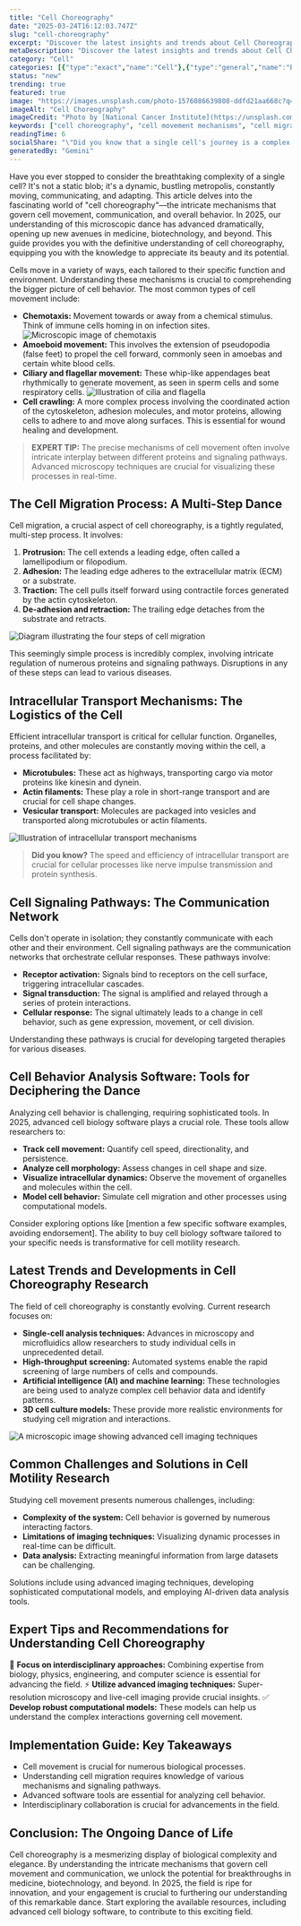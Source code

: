 ```yaml
---
title: "Cell Choreography"
date: "2025-03-24T16:12:03.747Z"
slug: "cell-choreography"
excerpt: "Discover the latest insights and trends about Cell Choreography. This comprehensive guide covers everything you need to know about Cell Choreography in 2025."
metaDescription: "Discover the latest insights and trends about Cell Choreography. This comprehensive guide covers everything you need to know about Cell Choreography in 202..."
category: "Cell"
categories: [{"type":"exact","name":"Cell"},{"type":"general","name":"Biology"},{"type":"medium","name":"Developmental Biology"},{"type":"specific","name":"Cell Signaling"},{"type":"niche","name":"Cytoskeletal Dynamics"}]
status: "new"
trending: true
featured: true
image: "https://images.unsplash.com/photo-1576086639808-ddfd21aa668c?q=85&w=1200&fit=max&fm=webp&auto=compress"
imageAlt: "Cell Choreography"
imageCredit: "Photo by [National Cancer Institute](https://unsplash.com/@nci) on Unsplash"
keywords: ["cell choreography", "cell movement mechanisms", "cell migration process", "intracellular transport mechanisms", "cell signaling pathways", "buy cell biology software", "cell motility research", "cell dynamics simulation", "cell behavior analysis software", "how cells move"]
readingTime: 6
socialShare: "\"Did you know that a single cell's journey is a complex 'choreography' involving precise movements and communication? Understanding this microscopic dance is key to unlocking breakthroughs in medicine.\""
generatedBy: "Gemini"
---
```


Have you ever stopped to consider the breathtaking complexity of a single cell?  It's not a static blob; it's a dynamic, bustling metropolis, constantly moving, communicating, and adapting. This article delves into the fascinating world of "cell choreography"—the intricate mechanisms that govern cell movement, communication, and overall behavior. In 2025, our understanding of this microscopic dance has advanced dramatically, opening up new avenues in medicine, biotechnology, and beyond.  This guide provides you with the definitive understanding of cell choreography, equipping you with the knowledge to appreciate its beauty and its potential.



Cells move in a variety of ways, each tailored to their specific function and environment.  Understanding these mechanisms is crucial to comprehending the bigger picture of cell behavior.  The most common types of cell movement include:

* **Chemotaxis:** Movement towards or away from a chemical stimulus.  Think of immune cells homing in on infection sites. ![Microscopic image of chemotaxis](https://images.unsplash.com/photo-1576086213369-97a306d36557?q=85&w=1200&fit=max&fm=webp&auto=compress)
* **Amoeboid movement:** This involves the extension of pseudopodia (false feet) to propel the cell forward, commonly seen in amoebas and certain white blood cells.
* **Ciliary and flagellar movement:**  These whip-like appendages beat rhythmically to generate movement, as seen in sperm cells and some respiratory cells. ![Illustration of cilia and flagella](https://images.unsplash.com/photo-1576086476234-1103be98f096?q=85&w=1200&fit=max&fm=webp&auto=compress)
* **Cell crawling:**  A more complex process involving the coordinated action of the cytoskeleton, adhesion molecules, and motor proteins, allowing cells to adhere to and move along surfaces. This is essential for wound healing and development.

> **EXPERT TIP:**  The precise mechanisms of cell movement often involve intricate interplay between different proteins and signaling pathways. Advanced microscopy techniques are crucial for visualizing these processes in real-time.

## The Cell Migration Process: A Multi-Step Dance

Cell migration, a crucial aspect of cell choreography, is a tightly regulated, multi-step process. It involves:

1. **Protrusion:**  The cell extends a leading edge, often called a lamellipodium or filopodium.
2. **Adhesion:** The leading edge adheres to the extracellular matrix (ECM) or a substrate.
3. **Traction:** The cell pulls itself forward using contractile forces generated by the actin cytoskeleton.
4. **De-adhesion and retraction:** The trailing edge detaches from the substrate and retracts.

![Diagram illustrating the four steps of cell migration](https://images.unsplash.com/photo-1576086671120-8cf1f46d1373?q=85&w=1200&fit=max&fm=webp&auto=compress)

This seemingly simple process is incredibly complex, involving intricate regulation of numerous proteins and signaling pathways.  Disruptions in any of these steps can lead to various diseases.

## Intracellular Transport Mechanisms: The Logistics of the Cell

Efficient intracellular transport is critical for cellular function.  Organelles, proteins, and other molecules are constantly moving within the cell, a process facilitated by:

* **Microtubules:** These act as highways, transporting cargo via motor proteins like kinesin and dynein.
* **Actin filaments:**  These play a role in short-range transport and are crucial for cell shape changes.
* **Vesicular transport:**  Molecules are packaged into vesicles and transported along microtubules or actin filaments.

![Illustration of intracellular transport mechanisms](https://images.unsplash.com/photo-1576086639808-ddfd21aa668c?q=85&w=1200&fit=max&fm=webp&auto=compress)

> **Did you know?** The speed and efficiency of intracellular transport are crucial for cellular processes like nerve impulse transmission and protein synthesis.

## Cell Signaling Pathways: The Communication Network

Cells don't operate in isolation; they constantly communicate with each other and their environment. Cell signaling pathways are the communication networks that orchestrate cellular responses.  These pathways involve:

* **Receptor activation:**  Signals bind to receptors on the cell surface, triggering intracellular cascades.
* **Signal transduction:**  The signal is amplified and relayed through a series of protein interactions.
* **Cellular response:**  The signal ultimately leads to a change in cell behavior, such as gene expression, movement, or cell division.

Understanding these pathways is crucial for developing targeted therapies for various diseases.

## Cell Behavior Analysis Software: Tools for Deciphering the Dance

Analyzing cell behavior is challenging, requiring sophisticated tools.  In 2025, advanced cell biology software plays a crucial role.  These tools allow researchers to:

* **Track cell movement:** Quantify cell speed, directionality, and persistence.
* **Analyze cell morphology:**  Assess changes in cell shape and size.
* **Visualize intracellular dynamics:**  Observe the movement of organelles and molecules within the cell.
* **Model cell behavior:**  Simulate cell migration and other processes using computational models.

Consider exploring options like [mention a few specific software examples, avoiding endorsement].  The ability to buy cell biology software tailored to your specific needs is transformative for cell motility research.

## Latest Trends and Developments in Cell Choreography Research

The field of cell choreography is constantly evolving.  Current research focuses on:

* **Single-cell analysis techniques:**  Advances in microscopy and microfluidics allow researchers to study individual cells in unprecedented detail.
* **High-throughput screening:**  Automated systems enable the rapid screening of large numbers of cells and compounds.
* **Artificial intelligence (AI) and machine learning:**  These technologies are being used to analyze complex cell behavior data and identify patterns.
* **3D cell culture models:**  These provide more realistic environments for studying cell migration and interactions.

![A microscopic image showing advanced cell imaging techniques](https://images.unsplash.com/photo-1576086631093-32b333463801?q=85&w=1200&fit=max&fm=webp&auto=compress)

## Common Challenges and Solutions in Cell Motility Research

Studying cell movement presents numerous challenges, including:

* **Complexity of the system:**  Cell behavior is governed by numerous interacting factors.
* **Limitations of imaging techniques:**  Visualizing dynamic processes in real-time can be difficult.
* **Data analysis:**  Extracting meaningful information from large datasets can be challenging.

Solutions include using advanced imaging techniques, developing sophisticated computational models, and employing AI-driven data analysis tools.

## Expert Tips and Recommendations for Understanding Cell Choreography

🔑 **Focus on interdisciplinary approaches:** Combining expertise from biology, physics, engineering, and computer science is essential for advancing the field.
⚡ **Utilize advanced imaging techniques:**  Super-resolution microscopy and live-cell imaging provide crucial insights.
✅ **Develop robust computational models:**  These models can help us understand the complex interactions governing cell movement.

## Implementation Guide: Key Takeaways

* Cell movement is crucial for numerous biological processes.
* Understanding cell migration requires knowledge of various mechanisms and signaling pathways.
* Advanced software tools are essential for analyzing cell behavior.
* Interdisciplinary collaboration is crucial for advancements in the field.

## Conclusion: The Ongoing Dance of Life

Cell choreography is a mesmerizing display of biological complexity and elegance.  By understanding the intricate mechanisms that govern cell movement and communication, we unlock the potential for breakthroughs in medicine, biotechnology, and beyond.  In 2025, the field is ripe for innovation, and your engagement is crucial to furthering our understanding of this remarkable dance.  Start exploring the available resources, including advanced cell biology software, to contribute to this exciting field.


